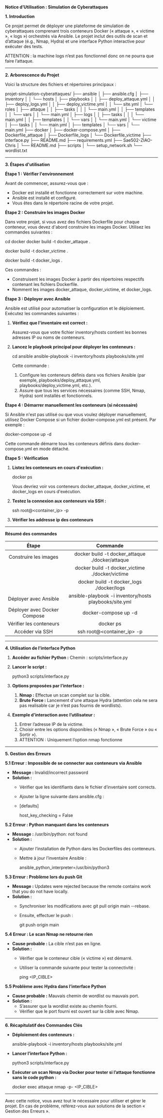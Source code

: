 **Notice d’Utilisation : Simulation de Cyberattaques**

**1. Introduction**

Ce projet permet de déployer une plateforme de simulation de cyberattaques comprenant trois conteneurs Docker (« attaque », « victime », « logs ») orchestrés via Ansible. Le projet inclut des outils de scan et d’attaque (é.g., Nmap, Hydra) et une interface Python interactive pour exécuter des tests.

ATTENTION : la machine logs n’est pas fonctionnel donc on ne pourra que faire l’attaque.

-----
**2. Arborescence du Projet**

Voici la structure des fichiers et répertoires principaux :

projet-simulation-cyberattaques/
├── ansible
│   ├── ansible.cfg
│   ├── inventory
│   │   └── hosts
│   ├── playbooks
│   │   ├── deploy_attaque.yml
│   │   ├── deploy_logs.yml
│   │   ├── deploy_victime.yml
│   │   └── site.yml
│   └── roles
│       ├── attaque
│       │   ├── tasks
│       │   │   └── main.yml
│       │   ├── templates
│       │   └── vars
│       │       └── main.yml
│       ├── logs
│       │   ├── tasks
│       │   │   └── main.yml
│       │   ├── templates
│       │   └── vars
│       │       └── main.yml
│       └── victime
│           ├── tasks
│           │   └── main.yml
│           ├── templates
│           └── vars
│               └── main.yml
├── docker
│   ├── docker-compose.yml
│   ├── Dockerfile_attaque
│   ├── Dockerfile_logs
│   └── Dockerfile_victime
├── interface.py
├── README.md
├── requirements.yml
├── Sae502-ZIAO-Chris
│   └── README.md
├── scripts
│   └── setup_network.sh
└── wordlist.txt

-----
**3. Étapes d'utilisation**

**Étape 1 : Vérifier l'environnement**

Avant de commencer, assurez-vous que :

- Docker est installé et fonctionne correctement sur votre machine.
- Ansible est installé et configuré.
- Vous êtes dans le répertoire racine de votre projet.

**Étape 2 : Construire les images Docker**

Dans votre projet, si vous avez des fichiers Dockerfile pour chaque conteneur, vous devez d'abord construire les images Docker. Utilisez les commandes suivantes :

cd docker
docker build -t docker\_attaque .

docker build -t docker\_victime .

docker build -t docker\_logs .

Ces commandes :

- Construisent les images Docker à partir des répertoires respectifs contenant les fichiers Dockerfile.
- Nomment les images docker\_attaque, docker\_victime, et docker\_logs.

**Étape 3 : Déployer avec Ansible**

Ansible est utilisé pour automatiser la configuration et le déploiement. Exécutez les commandes suivantes :

1. **Vérifiez que l'inventaire est correct :**

   Assurez-vous que votre fichier inventory/hosts contient les bonnes adresses IP ou noms de conteneurs.

1. **Lancez le playbook principal pour déployer les conteneurs :**

   cd ansible
   ansible-playbook -i inventory/hosts playbooks/site.yml

   Cette commande :

   1. Configure les conteneurs définis dans vos fichiers Ansible (par exemple, playbooks/deploy\_attaque.yml, playbooks/deploy\_victime.yml, etc.).
   1. Assure que tous les services nécessaires (comme SSH, Nmap, Hydra) sont installés et fonctionnels.

**Étape 4 : Démarrer manuellement les conteneurs (si nécessaire)**

Si Ansible n'est pas utilisé ou que vous voulez déployer manuellement, utilisez Docker Compose si un fichier docker-compose.yml est présent. Par exemple :

docker-compose up -d

Cette commande démarre tous les conteneurs définis dans docker-compose.yml en mode détaché.

**Étape 5 : Vérification**

1. **Listez les conteneurs en cours d'exécution :**

   docker ps

   Vous devriez voir vos conteneurs docker\_attaque, docker\_victime, et docker\_logs en cours d'exécution.

1. **Testez la connexion aux conteneurs via SSH :**

   ssh root@<container\_ip> -p <port>

1. **Vérifier les addresse ip des conteneurs**
-----
**Résumé des commandes**

|**Étape**|**Commande**|
| :-: | :-: |
|Construire les images|docker build -t docker\_attaque ./docker/attaque|
||docker build -t docker\_victime ./docker/victime|
||docker build -t docker\_logs ./docker/logs|
|Déployer avec Ansible|ansible-playbook -i inventory/hosts playbooks/site.yml|
|Déployer avec Docker Compose|docker-compose up -d|
|Vérifier les conteneurs|docker ps|
|Accéder via SSH|ssh root@<container\_ip> -p <port>|

-----
**4. Utilisation de l’interface Python**

1. **Accéder au fichier Python :** Chemin : scripts/interface.py
1. **Lancer le script :**

   python3 scripts/interface.py

1. **Options proposées par l’interface :**
   1. **Nmap :** Effectue un scan complet sur la cible.
   1. **Brute Force :** Lancement d'une attaque Hydra (attention cela ne sera pas realisable car je n’est pas fournis de wordlists).
1. **Exemple d’interaction avec l’utilisateur :**
   1. Entrer l’adresse IP de la victime.
   1. Choisir entre les options disponibles (« Nmap », « Brute Force » ou « Sortir »).
   1. ATTENTION : Uniquement l’option nmap fonctionne
-----
**5. Gestion des Erreurs**

**5.1 Erreur : Impossible de se connecter aux conteneurs via Ansible**

- **Message :** Invalid/incorrect password
- **Solution :**
  - Vérifier que les identifiants dans le fichier d’inventaire sont corrects.
  - Ajouter la ligne suivante dans ansible.cfg :
  - [defaults]

    host\_key\_checking = False

**5.2 Erreur : Python manquant dans les conteneurs**

- **Message :** /usr/bin/python: not found
- **Solution :**
  - Ajouter l’installation de Python dans les Dockerfiles des conteneurs.
  - Mettre à jour l’inventaire Ansible :

    ansible\_python\_interpreter=/usr/bin/python3

**5.3 Erreur : Problème lors du push Git**

- **Message :** Updates were rejected because the remote contains work that you do not have locally.
- **Solution :**
  - Synchroniser les modifications avec git pull origin main --rebase.
  - Ensuite, effectuer le push :

    git push origin main

**5.4 Erreur : Le scan Nmap ne retourne rien**

- **Cause probable :** La cible n’est pas en ligne.
- **Solution :**
  - Vérifier que le conteneur cible (« victime ») est démarré.
  - Utiliser la commande suivante pour tester la connectivité :

    ping <IP\_CIBLE>

**5.5 Problème avec Hydra dans l’interface Python**

- **Cause probable :** Mauvais chemin de wordlist ou mauvais port.
- **Solution :**
  - S’assurer que la wordlist existe au chemin fourni.
  - Vérifier que le port fourni est ouvert sur la cible avec Nmap.
-----
**6. Récapitulatif des Commandes Clés**

- **Déploiement des conteneurs :**

  ansible-playbook -i inventory/hosts playbooks/site.yml

- **Lancer l’interface Python :**

  python3 scripts/interface.py

- **Exécuter un scan Nmap via Docker pour tester si l’attaque fonctionne sans le code python :**

  docker exec attaque nmap -p- <IP\_CIBLE>

-----
Avec cette notice, vous avez tout le nécessaire pour utiliser et gérer le projet. En cas de problème, référez-vous aux solutions de la section « Gestion des Erreurs ».

